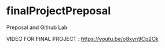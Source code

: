 # finalProjectPreposal
Preposal and Github Lab


VIDEO FOR FINAL PROJECT : https://youtu.be/o8xyn9Cp2Ck
